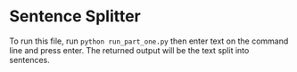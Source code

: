 # Sentence Splitter
To run this file, run `python run_part_one.py` then enter text on the command line and press enter. The returned output will be the text split into sentences.